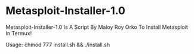 # Metasploit-Installer-1.0
Metasploit-Installer-1.0 Is A Script By Maloy Roy Orko To Install Metasploit In Termux!

Usage: chmod 777 install.sh && ./install.sh

